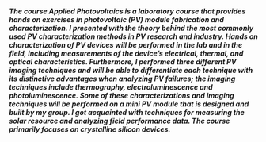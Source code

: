 ##### The course Applied Photovoltaics is a laboratory course that provides hands on exercises in photovoltaic (PV) module fabrication and characterization. I presented with the theory behind the most commonly used PV characterization methods in PV research and industry. Hands on characterization of PV devices will be performed in the lab and in the field, including measurements of the device’s electrical, thermal, and optical characteristics. Furthermore, I performed three different PV imaging techniques and will be able to differentiate each technique with its distinctive advantages when analyzing PV failures; the imaging techniques include thermography, electroluminescence and photoluminescence. Some of these characterizations and imaging techniques will be performed on a mini PV module that is designed and built by my group. I got acquainted with techniques for measuring the solar resource and analyzing field performance data. The course primarily focuses on crystalline silicon devices.
